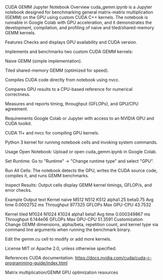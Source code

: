 CUDA GEMM Jupyter Notebook
Overview
cuda_gemm.ipynb is a Jupyter notebook designed for benchmarking general matrix-matrix multiplication (GEMM) on the GPU using custom CUDA C++ kernels. The notebook is runnable in Google Colab with GPU acceleration, and it demonstrates the development, compilation, and profiling of naive and tiled/shared-memory GEMM kernels.

Features
Checks and displays GPU availability and CUDA version.

Implements and benchmarks two custom CUDA GEMM kernels:

Naive GEMM (simple implementation).

Tiled shared-memory GEMM (optimized for speed).

Compiles CUDA code directly from notebook using nvcc.

Compares GPU results to a CPU-based reference for numerical correctness.

Measures and reports timing, throughput (GFLOPs), and GPU/CPU agreement.

Requirements
Google Colab or Jupyter with access to an NVIDIA GPU and CUDA toolkit.

CUDA 11+ and nvcc for compiling GPU kernels.

Python 3 kernel for running notebook cells and invoking system commands.

Usage
Open Notebook: Upload or open cuda_gemm.ipynb in Google Colab.

Set Runtime: Go to "Runtime" → "Change runtime type" and select "GPU".

Run All Cells: The notebook detects the GPU, writes the CUDA source code, compiles it, and runs GEMM benchmarks.

Inspect Results: Output cells display GEMM kernel timings, GFLOP/s, and error checks.

Example Output
text
Kernel naive M512 N512 K512 alpha1.25 beta0.75
Avg time 0.0002752 ms Throughput 977325 GFLOPs
Max GPU-CPU 43.7532

Kernel tiled M1024 N1024 K1024 alpha1 beta1
Avg time 0.000349867 ms Throughput 6.144e06 GFLOPs
Max GPU-CPU 51.3591
Customization
Change GEMM dimensions, alpha/beta, repetition count, and kernel type via command line arguments when running the benchmark binary.

Edit the gemm.cu cell to modify or add more kernels.

License
MIT or Apache 2.0, unless otherwise specified.

References
CUDA documentation: https://docs.nvidia.com/cuda/cuda-c-programming-guide/index.html

Matrix multiplication/GEMM GPU optimization resources
